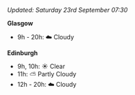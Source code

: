*Updated: Saturday 23rd September 07:30*

**Glasgow**

* 9h - 20h: :cloud: Cloudy

**Edinburgh**

* 9h, 10h: :sunny: Clear
* 11h: :partly_sunny: Partly Cloudy
* 12h - 20h: :cloud: Cloudy
